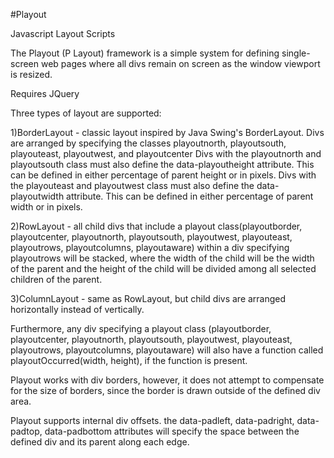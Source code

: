 #Playout

Javascript Layout Scripts

The Playout (P Layout) framework is a simple system for defining single-screen web pages where all divs remain on screen as the window viewport is resized.

Requires JQuery

Three types of layout are supported:

1)BorderLayout - classic layout inspired by Java Swing's BorderLayout. Divs are arranged by specifying the classes playoutnorth,     playoutsouth, playouteast, playoutwest, and playoutcenter
    Divs with the playoutnorth and playoutsouth class must also define the data-playoutheight attribute. This can be defined in either   percentage of parent height or in pixels.
    Divs with the playouteast and playoutwest class must also define the data-playoutwidth attribute. This can be defined in either   percentage of parent width or in pixels.

2)RowLayout - all child divs that include a playout class(playoutborder, playoutcenter, playoutnorth, playoutsouth, playoutwest, playouteast, playoutrows, playoutcolumns, playoutaware) within a div specifying playoutrows will be stacked, where the width of the child will be the width of the parent and the height of the child will be divided among all selected children of the parent.

3)ColumnLayout - same as RowLayout, but child divs are arranged horizontally instead of vertically.

Furthermore, any div specifying a playout class (playoutborder, playoutcenter, playoutnorth, playoutsouth, playoutwest, playouteast, playoutrows, playoutcolumns, playoutaware) will also have a function called playoutOccurred(width, height), if the function is present. 

Playout works with div borders, however, it does not attempt to compensate for the size of borders, since the border is drawn outside of the defined div area.


Playout supports internal div offsets. the data-padleft, data-padright, data-padtop, data-padbottom attributes will specify the space between the defined div and its parent along each edge.
